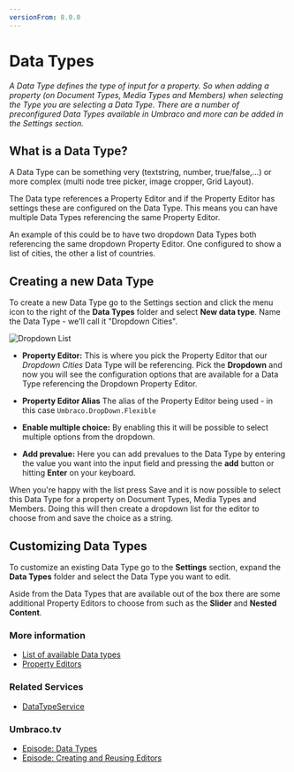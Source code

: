 ```yaml
---
versionFrom: 8.0.0
---
```


# Data Types
*A Data Type defines the type of input for a property. So when adding a property (on Document Types, Media Types and Members) when selecting the Type you are selecting a Data Type. There are a number of preconfigured Data Types available in Umbraco and more can be added in the Settings section.*

## What is a Data Type?
A Data Type can be something very (textstring, number, true/false,...) or more complex (multi node tree picker, image cropper, Grid Layout).

The Data type references a Property Editor and if the Property Editor has settings these are configured on the Data Type. This means you can have multiple Data Types referencing the same Property Editor.

An example of this could be to have two dropdown Data Types both referencing the same dropdown Property Editor. One configured to show a list of cities, the other a list of countries.

## Creating a new Data Type
To create a new Data Type go to the Settings section and click the menu icon to the right of the __Data Types__ folder and select __New data type__. Name the Data Type - we'll call it "Dropdown Cities".

![Dropdown List](images/creating-a-data-type.png)

* __Property Editor:__ This is where you pick the Property Editor that our *Dropdown Cities* Data Type will be referencing. Pick the __Dropdown__ and now you will see the configuration options that are available for a Data Type referencing the Dropdown Property Editor.

* __Property Editor Alias__
The alias of the Property Editor being used - in this case `Umbraco.DropDown.Flexible`

* __Enable multiple choice:__ By enabling this it will be possible to select multiple options from the dropdown.

* __Add prevalue:__ Here you can add prevalues to the Data Type by entering the value you want into the input field and pressing the __add__ button or hitting __Enter__ on your keyboard.

When you're happy with the list press Save and it is now possible to select this Data Type for a property on Document Types, Media Types and Members. Doing this will then create a dropdown list for the editor to choose from and save the choice as a string.

## Customizing Data Types
To customize an existing Data Type go to the __Settings__ section, expand the __Data Types__ folder and select the Data Type you want to edit.

Aside from the Data Types that are available out of the box there are some additional Property Editors to choose from such as the __Slider__ and __Nested Content__.

### More information
* [List of available Data types](default-data-types.md)
* [Property Editors](../../Backoffice/Property-Editors/index-v8.md)

### Related Services
* [DataTypeService](../../../Reference/Management/Services/DataTypeService.md)

### Umbraco.tv
* [Episode: Data Types](https://umbraco.tv/videos/umbraco-v7/implementor/fundamentals/document-types/data-types/)
* [Episode: Creating and Reusing Editors](https://umbraco.tv/videos/umbraco-v7/implementor/fundamentals/document-types/creating-and-reusing-editors/)
